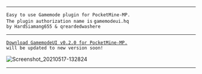 
---

 `Easy to use Gamemode plugin for PocketMine-MP.`<br />
    `The plugin authorization name is` `gamemodeui.hq`<br />
      `by HardSiamang655 & qreardedwashere`

---

[`Download GamemodeUI v0.2.0 for PocketMine-MP.`](https://cdn.discordapp.com/attachments/843770089172893718/846080097005731890/GamemodeUI.phar)<br />
`will be updated to new version soon!`

![Screenshot_20210517-132824](https://user-images.githubusercontent.com/78941156/118474748-14bb9a00-b714-11eb-9ff8-6bb923face1b.png)

---

